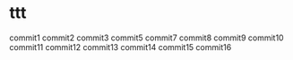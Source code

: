 # ttt
commit1
commit2
commit3
commit5
commit7
commit8
commit9
commit10
commit11
commit12
commit13
commit14
commit15
commit16